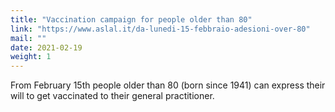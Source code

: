 ```yaml
---
title: "Vaccination campaign for people older than 80"
link: "https://www.aslal.it/da-lunedi-15-febbraio-adesioni-over-80"
mail: ""
date: 2021-02-19
weight: 1
---
```


From February 15th people older than 80 (born since 1941) can express their will to get vaccinated to their general practitioner.
